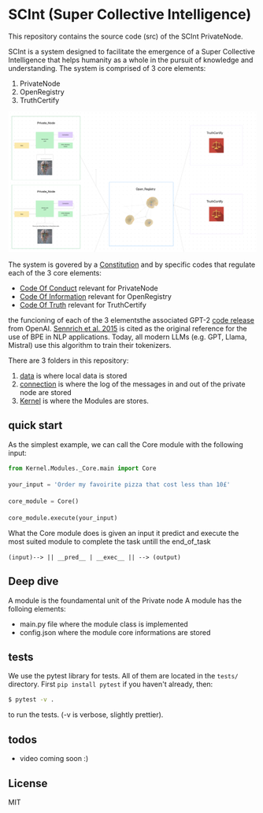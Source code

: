 # SCInt (Super Collective Intelligence)

This repository contains the source code (src) of the SCInt PrivateNode.

SCInt is a system designed to facilitate the emergence of a Super Collective Intelligence that helps humanity as a whole in the pursuit of knowledge and understanding.
The system is comprised of 3 core elements:
1. PrivateNode
2. OpenRegistry
3. TruthCertify

![image info](/_documentation/images/overview.png)

The system is govered by a [Constitution](https://docs.google.com/document/d/1ktIPsv0NkotT9ihCdLxaCJkEQ9Kh12R5zb3aqeBpGQk/edit#heading=h.qac0b2w95mhh) and by specific codes that regulate each of the 3 core elements:
- [Code Of Conduct](https://docs.google.com/document/d/1GcxW_d6yM1EUgexUrHy8h6u4Y8F9ER1zOpm0WQKJ5ac/edit#heading=h.z4ii25jmc5sn) relevant for PrivateNode
- [Code Of Information](https://docs.google.com/document/d/13_CACOXRjZBQqwn62qOxpuiqW4l_4x_I5xe6kEeSvME/edit#heading=h.z4ii25jmc5sn) relevant for OpenRegistry
- [Code Of Truth](https://docs.google.com/document/d/1aXai_SLiGqyyuuUWQPVmqyKV6DUiRjZklrfNQ4KM3k8/edit) relevant for TruthCertify

the funcioning of each of the 3 elementsthe associated GPT-2 [code release](https://github.com/openai/gpt-2) from OpenAI. [Sennrich et al. 2015](https://arxiv.org/abs/1508.07909) is cited as the original reference for the use of BPE in NLP applications. Today, all modern LLMs (e.g. GPT, Llama, Mistral) use this algorithm to train their tokenizers.

There are 3 folders in this repository: 
1) [data](/Data)
    is where local data is stored
2) [connection](/Connection)
    is where the log of the messages in and out of the private node are stored
3) [Kernel](/Kernel)
    is where the Modules are stores.


## quick start

As the simplest example, we can call the Core module with the following input:

```python
from Kernel.Modules._Core.main import Core

your_input = 'Order my favoirite pizza that cost less than 10£'

core_module = Core()

core_module.execute(your_input)

```

What the Core module does is given an input it predict and execute the most suited module to complete the task untill the end_of_task

`(input)--> || __pred__ | __exec__ || --> (output)`

## Deep dive

A module is the foundamental unit of the Private node
A module has the folloing elements:
- main.py file where the module class is implemented 
- config.json where the module core informations are stored

## tests

We use the pytest library for tests. All of them are located in the `tests/` directory. First `pip install pytest` if you haven't already, then:

```bash
$ pytest -v .
```

to run the tests. (-v is verbose, slightly prettier).

## todos

- video coming soon :)

## License

MIT